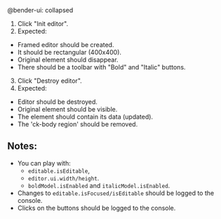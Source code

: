 @bender-ui: collapsed

1. Click "Init editor".
2. Expected:
  * Framed editor should be created.
  * It should be rectangular (400x400).
  * Original element should disappear.
  * There should be a toolbar with "Bold" and "Italic" buttons.
3. Click "Destroy editor".
4. Expected:
  * Editor should be destroyed.
  * Original element should be visible.
  * The element should contain its data (updated).
  * The 'ck-body region' should be removed.

## Notes:

* You can play with:
  * `editable.isEditable`,
  * `editor.ui.width/height`.
  * `boldModel.isEnabled` and `italicModel.isEnabled`.
* Changes to `editable.isFocused/isEditable` should be logged to the console.
* Clicks on the buttons should be logged to the console.
